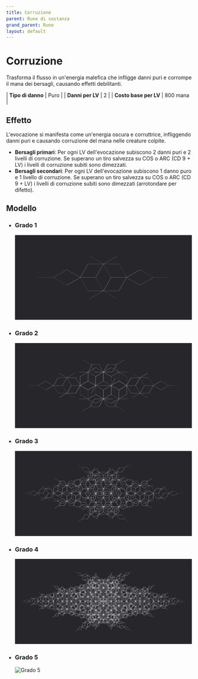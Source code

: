 ```yaml
---
title: Corruzione
parent: Rune di sostanza
grand_parent: Rune
layout: default
---
```


# **Corruzione**

Trasforma il flusso in un'energia malefica che infligge danni puri e corrompe il mana dei bersagli, causando effetti debilitanti.

| **Tipo di danno**      | Puro                                      |
| **Danni per LV**       | 2                                         |
| **Costo base per LV**  | 800 mana                                  |

## Effetto
L'evocazione si manifesta come un'energia oscura e corruttrice, infliggendo danni puri e causando corruzione del mana nelle creature colpite.  
- **Bersagli primari**: Per ogni LV dell'evocazione subiscono 2 danni puri e 2 livelli di corruzione. Se superano un tiro salvezza su COS o ARC (CD 9 + LV) i livelli di corruzione subiti sono dimezzati.
- **Bersagli secondari**: Per ogni LV dell'evocazione subiscono 1 danno puro e 1 livello di corruzione. Se superano un tiro salvezza su COS o ARC (CD 9 + LV) i livelli di corruzione subiti sono dimezzati (arrotondare per difetto).

## Modello
- ### Grado 1<br>
  ![Grado 1](1.png "Grado 1")
- ### Grado 2<br>
  ![Grado 2](2.png "Grado 2")
- ### Grado 3<br>
  ![Grado 3](3.png "Grado 3")
- ### Grado 4<br>
  ![Grado 4](4.png "Grado 4")
- ### Grado 5<br>
  ![Grado 5](5.png "Grado 5")
